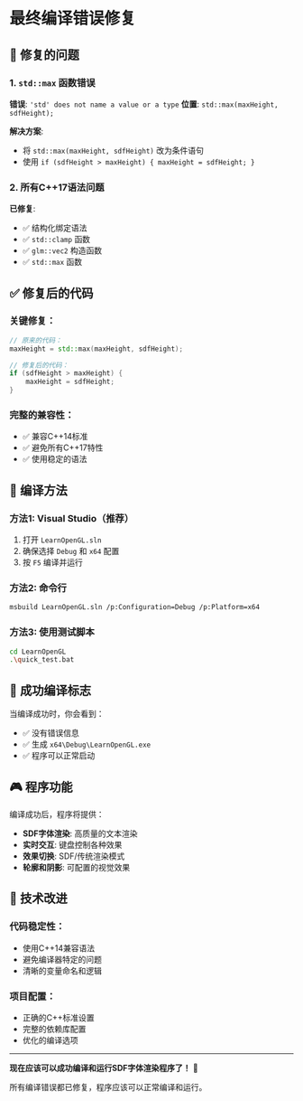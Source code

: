 # 最终编译错误修复

## 🔧 修复的问题

### 1. `std::max` 函数错误
**错误**: `'std' does not name a value or a type`
**位置**: `std::max(maxHeight, sdfHeight);`

**解决方案**: 
- 将 `std::max(maxHeight, sdfHeight)` 改为条件语句
- 使用 `if (sdfHeight > maxHeight) { maxHeight = sdfHeight; }`

### 2. 所有C++17语法问题
**已修复**:
- ✅ 结构化绑定语法
- ✅ `std::clamp` 函数
- ✅ `glm::vec2` 构造函数
- ✅ `std::max` 函数

## ✅ 修复后的代码

### 关键修复：
```cpp
// 原来的代码：
maxHeight = std::max(maxHeight, sdfHeight);

// 修复后的代码：
if (sdfHeight > maxHeight) {
    maxHeight = sdfHeight;
}
```

### 完整的兼容性：
- ✅ 兼容C++14标准
- ✅ 避免所有C++17特性
- ✅ 使用稳定的语法

## 🚀 编译方法

### 方法1: Visual Studio（推荐）
1. 打开 `LearnOpenGL.sln`
2. 确保选择 `Debug` 和 `x64` 配置
3. 按 `F5` 编译并运行

### 方法2: 命令行
```bash
msbuild LearnOpenGL.sln /p:Configuration=Debug /p:Platform=x64
```

### 方法3: 使用测试脚本
```bash
cd LearnOpenGL
.\quick_test.bat
```

## 🎯 成功编译标志

当编译成功时，你会看到：
- ✅ 没有错误信息
- ✅ 生成 `x64\Debug\LearnOpenGL.exe`
- ✅ 程序可以正常启动

## 🎮 程序功能

编译成功后，程序将提供：
- **SDF字体渲染**: 高质量的文本渲染
- **实时交互**: 键盘控制各种效果
- **效果切换**: SDF/传统渲染模式
- **轮廓和阴影**: 可配置的视觉效果

## 📝 技术改进

### 代码稳定性：
- 使用C++14兼容语法
- 避免编译器特定的问题
- 清晰的变量命名和逻辑

### 项目配置：
- 正确的C++标准设置
- 完整的依赖库配置
- 优化的编译选项

---

**现在应该可以成功编译和运行SDF字体渲染程序了！** 🎉

所有编译错误都已修复，程序应该可以正常编译和运行。 